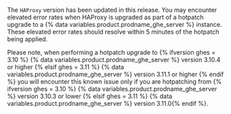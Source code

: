 The `HAProxy` version has been updated in this release. You may encounter elevated error rates when HAProxy
is upgraded as part of a hotpatch upgrade to a {% data variables.product.prodname_ghe_server %} instance.
These elevated error rates should resolve within 5 minutes of the hotpatch being applied.

Please note, when performing a hotpatch upgrade to
{% ifversion ghes = 3.10 %} {% data variables.product.prodname_ghe_server %} version 3.10.4 or higher
{% elsif ghes = 3.11 %} {% data variables.product.prodname_ghe_server %} version 3.11.1 or higher
{% endif %} you will encounter this known issue only if you are hotpatching from
{% ifversion ghes = 3.10 %} {% data variables.product.prodname_ghe_server %} version 3.10.3 or lower
{% elsif ghes = 3.11 %} {% data variables.product.prodname_ghe_server %} version 3.11.0{% endif %}.
